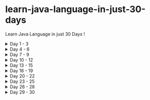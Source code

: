 # learn-java-language-in-just-30-days
Learn Java Language in just 30 Days !

<details>
<summary>Day 1 - 3</summary>

- Language
- Its Application

</details>

<details>
<summary>Day 4 - 6</summary>

- Basic Concepts
- Operations

</details>

<details>
<summary>Day 7 - 9</summary>

- Loops
- Control Statements

</details>

<details>
<summary>Day 10 - 12</summary>

- Arrays

</details>

<details>
<summary>Day 13 - 15</summary>

- Algorithms
- Structure

</details>

<details>
<summary>Day 16 - 19</summary>

- Classes
- Operators

</details>

<details>
<summary>Day 20 - 22</summary>

- Exception
- Files

</details>

<details>
<summary>Day 23 - 25</summary>

- Classes
- Objects

</details>

<details>
<summary>Day 26 - 28</summary>

- OOPs Concept

</details>

<details>
<summary>Day 29 - 30</summary>

YOUR TABLE

</details>